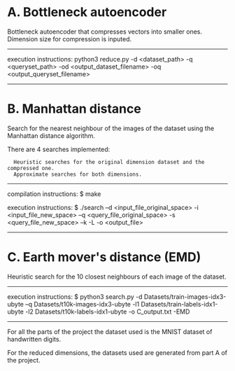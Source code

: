 # A. Bottleneck autoencoder

Bottleneck autoencoder that compresses vectors into smaller ones. Dimension size for compression is inputed.

-------------------------------------------
execution instructions: python3 reduce.py -d <dataset_path> -q <queryset_path> -od <output_dataset_filename> -oq <output_queryset_filename>

-------------------------------------------                                                                                                        

# B. Manhattan distance

Search for the nearest neighbour of the images of the dataset using the Manhattan distance algorithm.

There are 4 searches implemented: 

      Heuristic searches for the original dimension dataset and the compressed one.
      Approximate searches for both dimensions.
   
-------------------------------------------
compilation instructions: $ make 

execution instructions: $ ./search –d <input_file_original_space> -i <input_file_new_space> –q <query_file_original_space> -s <query_file_new_space> –k <int> -L <int> -ο <output_file>                                                                                                                         
    
-------------------------------------------
  # C. Earth mover's distance (EMD)   

Heuristic search for the 10 closest neighbours of each image of the dataset.
  
-------------------------------------------
  
execution instructions: $ python3 search.py -d  Datasets/train-images-idx3-ubyte  –q  Datasets/t10k-images-idx3-ubyte  -l1  Datasets/train-labels-idx1-ubyte -l2 Datasets/t10k-labels-idx1-ubyte -o C_output.txt -EMD     
  
-------------------------------------------

For all the parts of the project the dataset used is the MNIST dataset of handwritten digits.

For the reduced dimensions, the datasets used are generated from part A of the project.
